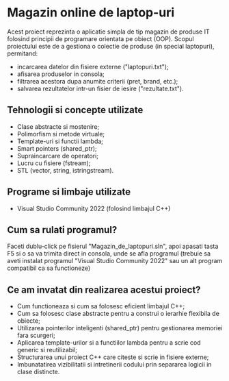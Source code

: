 # Magazin online de laptop-uri

Acest proiect reprezinta o aplicatie simpla de tip magazin de produse IT folosind principii de programare orientata pe obiect (OOP). Scopul proiectului este de a gestiona o colectie de produse (in special laptopuri), permitand:
- incarcarea datelor din fisiere externe ("laptopuri.txt");
- afisarea produselor in consola;
- filtrarea acestora dupa anumite criterii (pret, brand, etc.);
- salvarea rezultatelor intr-un fisier de iesire ("rezultate.txt").

## Tehnologii si concepte utilizate

- Clase abstracte si mostenire;
- Polimorfism si metode virtuale;
- Template-uri si functii lambda;
- Smart pointers (shared_ptr);
- Supraincarcare de operatori;
- Lucru cu fisiere (fstream);
- STL (vector, string, istringstream).

## Programe si limbaje utilizate

- Visual Studio Community 2022 (folosind limbajul C++)

## Cum sa rulati programul?

Faceti dublu-click pe fisierul "Magazin_de_laptopuri.sln", apoi apasati tasta F5 si o sa va trimita direct in consola, unde se afla programul (trebuie sa aveti instalat programul "Visual Studio Community 2022" sau un alt program compatibil ca sa functioneze)

## Ce am invatat din realizarea acestui proiect?

- Cum functioneaza si cum sa folosesc eficient limbajul C++;
- Cum sa folosesc clase abstracte pentru a construi o ierarhie flexibila de obiecte;
- Utilizarea pointerilor inteligenti (shared_ptr) pentru gestionarea memoriei fara scurgeri;
- Aplicarea template-urilor si a functiilor lambda pentru a scrie cod generic si reutilizabil;
- Structurarea unui proiect C++ care citeste si scrie in fisiere externe;
- Imbunatatirea vizibilitatii si intretinerii codului prin separarea logicii in clase distincte.
